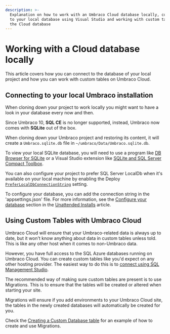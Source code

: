 ```yaml
---
description: >-
  Explanation on how to work with an Umbraco Cloud database locally, connecting
  to your local database using Visual Studio and working with custom tables in
  the Cloud database
---
```


# Working with a Cloud database locally

This article covers how you can connect to the database of your local project and how you can work with custom tables on Umbraco Cloud.

## Connecting to your local Umbraco installation

When cloning down your project to work locally you might want to have a look in your database every now and then.

Since Umbraco 10, **SQL CE** is no longer supported, instead, Umbraco now comes with **SQLite** out of the box.&#x20;

When cloning down your Umbraco project and restoring its content, it will create a `Umbraco.sqlite.db` file in `~/umbraco/Data/Umbraco.sqlite.db`.

To view your local SQLite database, you will need to use a program like [DB Browser for SQLite](https://sqlitebrowser.org/) or a Visual Studio extension like [SQLite and SQL Server Compact Toolbox](https://marketplace.visualstudio.com/items?itemName=ErikEJ.SQLServerCompactSQLiteToolbox).

You can also configure your project to prefer SQL Server LocalDb when it's available on your local machine by enabling the Deploy [`PreferLocalDbConnectionString`](https://docs.umbraco.com/umbraco-deploy/deploy-settings#preferlocaldbconnectionstring) setting.

To configure your database, you can add the connection string in the 'appsettings.json' file. For more information, see the [Configure your database](https://docs.umbraco.com/umbraco-cms/fundamentals/setup/install/unattended-install#configure-your-database) section in the [Unattended Installs](https://docs.umbraco.com/umbraco-cms/fundamentals/setup/install/unattended-install) article.

## Using Custom Tables with Umbraco Cloud

Umbraco Cloud will ensure that your Umbraco-related data is always up to date, but it won't know anything about data in custom tables unless told. This is like any other host when it comes to non-Umbraco data.

However, you have full access to the SQL Azure databases running on Umbraco Cloud. You can create custom tables like you'd expect on any other hosting provider. The easiest way to do this is to [connect using SQL Management Studio](./#connecting-to-your-cloud-database-locally).

The recommended way of making sure custom tables are present is to use Migrations. This is to ensure that the tables will be created or altered when starting your site.&#x20;

Migrations will ensure if you add environments to your Umbraco Cloud site, the tables in the newly created databases will automatically be created for you.&#x20;

Check the [Creating a Custom Database table](https://docs.umbraco.com/umbraco-cms/extending/database) for an example of how to create and use Migrations.
